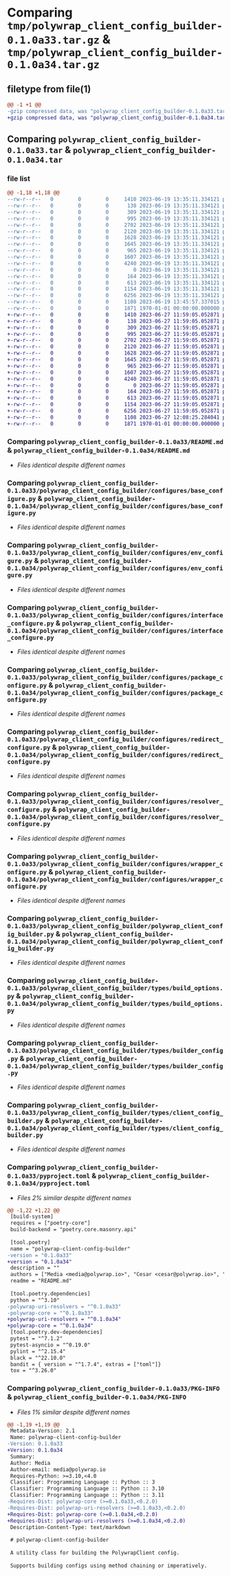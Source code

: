 # Comparing `tmp/polywrap_client_config_builder-0.1.0a33.tar.gz` & `tmp/polywrap_client_config_builder-0.1.0a34.tar.gz`

## filetype from file(1)

```diff
@@ -1 +1 @@
-gzip compressed data, was "polywrap_client_config_builder-0.1.0a33.tar", max compression
+gzip compressed data, was "polywrap_client_config_builder-0.1.0a34.tar", max compression
```

## Comparing `polywrap_client_config_builder-0.1.0a33.tar` & `polywrap_client_config_builder-0.1.0a34.tar`

### file list

```diff
@@ -1,18 +1,18 @@
--rw-r--r--   0        0        0     1410 2023-06-19 13:35:11.334121 polywrap_client_config_builder-0.1.0a33/README.md
--rw-r--r--   0        0        0      138 2023-06-19 13:35:11.334121 polywrap_client_config_builder-0.1.0a33/polywrap_client_config_builder/__init__.py
--rw-r--r--   0        0        0      309 2023-06-19 13:35:11.334121 polywrap_client_config_builder-0.1.0a33/polywrap_client_config_builder/configures/__init__.py
--rw-r--r--   0        0        0      995 2023-06-19 13:35:11.334121 polywrap_client_config_builder-0.1.0a33/polywrap_client_config_builder/configures/base_configure.py
--rw-r--r--   0        0        0     2702 2023-06-19 13:35:11.334121 polywrap_client_config_builder-0.1.0a33/polywrap_client_config_builder/configures/env_configure.py
--rw-r--r--   0        0        0     2120 2023-06-19 13:35:11.334121 polywrap_client_config_builder-0.1.0a33/polywrap_client_config_builder/configures/interface_configure.py
--rw-r--r--   0        0        0     1628 2023-06-19 13:35:11.334121 polywrap_client_config_builder-0.1.0a33/polywrap_client_config_builder/configures/package_configure.py
--rw-r--r--   0        0        0     1645 2023-06-19 13:35:11.334121 polywrap_client_config_builder-0.1.0a33/polywrap_client_config_builder/configures/redirect_configure.py
--rw-r--r--   0        0        0      965 2023-06-19 13:35:11.334121 polywrap_client_config_builder-0.1.0a33/polywrap_client_config_builder/configures/resolver_configure.py
--rw-r--r--   0        0        0     1607 2023-06-19 13:35:11.334121 polywrap_client_config_builder-0.1.0a33/polywrap_client_config_builder/configures/wrapper_configure.py
--rw-r--r--   0        0        0     4240 2023-06-19 13:35:11.334121 polywrap_client_config_builder-0.1.0a33/polywrap_client_config_builder/polywrap_client_config_builder.py
--rw-r--r--   0        0        0        0 2023-06-19 13:35:11.334121 polywrap_client_config_builder-0.1.0a33/polywrap_client_config_builder/py.typed
--rw-r--r--   0        0        0      164 2023-06-19 13:35:11.334121 polywrap_client_config_builder-0.1.0a33/polywrap_client_config_builder/types/__init__.py
--rw-r--r--   0        0        0      613 2023-06-19 13:35:11.334121 polywrap_client_config_builder-0.1.0a33/polywrap_client_config_builder/types/build_options.py
--rw-r--r--   0        0        0     1154 2023-06-19 13:35:11.334121 polywrap_client_config_builder-0.1.0a33/polywrap_client_config_builder/types/builder_config.py
--rw-r--r--   0        0        0     6256 2023-06-19 13:35:11.334121 polywrap_client_config_builder-0.1.0a33/polywrap_client_config_builder/types/client_config_builder.py
--rw-r--r--   0        0        0     1108 2023-06-19 13:45:57.337015 polywrap_client_config_builder-0.1.0a33/pyproject.toml
--rw-r--r--   0        0        0     1871 1970-01-01 00:00:00.000000 polywrap_client_config_builder-0.1.0a33/PKG-INFO
+-rw-r--r--   0        0        0     1410 2023-06-27 11:59:05.052871 polywrap_client_config_builder-0.1.0a34/README.md
+-rw-r--r--   0        0        0      138 2023-06-27 11:59:05.052871 polywrap_client_config_builder-0.1.0a34/polywrap_client_config_builder/__init__.py
+-rw-r--r--   0        0        0      309 2023-06-27 11:59:05.052871 polywrap_client_config_builder-0.1.0a34/polywrap_client_config_builder/configures/__init__.py
+-rw-r--r--   0        0        0      995 2023-06-27 11:59:05.052871 polywrap_client_config_builder-0.1.0a34/polywrap_client_config_builder/configures/base_configure.py
+-rw-r--r--   0        0        0     2702 2023-06-27 11:59:05.052871 polywrap_client_config_builder-0.1.0a34/polywrap_client_config_builder/configures/env_configure.py
+-rw-r--r--   0        0        0     2120 2023-06-27 11:59:05.052871 polywrap_client_config_builder-0.1.0a34/polywrap_client_config_builder/configures/interface_configure.py
+-rw-r--r--   0        0        0     1628 2023-06-27 11:59:05.052871 polywrap_client_config_builder-0.1.0a34/polywrap_client_config_builder/configures/package_configure.py
+-rw-r--r--   0        0        0     1645 2023-06-27 11:59:05.052871 polywrap_client_config_builder-0.1.0a34/polywrap_client_config_builder/configures/redirect_configure.py
+-rw-r--r--   0        0        0      965 2023-06-27 11:59:05.052871 polywrap_client_config_builder-0.1.0a34/polywrap_client_config_builder/configures/resolver_configure.py
+-rw-r--r--   0        0        0     1607 2023-06-27 11:59:05.052871 polywrap_client_config_builder-0.1.0a34/polywrap_client_config_builder/configures/wrapper_configure.py
+-rw-r--r--   0        0        0     4240 2023-06-27 11:59:05.052871 polywrap_client_config_builder-0.1.0a34/polywrap_client_config_builder/polywrap_client_config_builder.py
+-rw-r--r--   0        0        0        0 2023-06-27 11:59:05.052871 polywrap_client_config_builder-0.1.0a34/polywrap_client_config_builder/py.typed
+-rw-r--r--   0        0        0      164 2023-06-27 11:59:05.052871 polywrap_client_config_builder-0.1.0a34/polywrap_client_config_builder/types/__init__.py
+-rw-r--r--   0        0        0      613 2023-06-27 11:59:05.052871 polywrap_client_config_builder-0.1.0a34/polywrap_client_config_builder/types/build_options.py
+-rw-r--r--   0        0        0     1154 2023-06-27 11:59:05.052871 polywrap_client_config_builder-0.1.0a34/polywrap_client_config_builder/types/builder_config.py
+-rw-r--r--   0        0        0     6256 2023-06-27 11:59:05.052871 polywrap_client_config_builder-0.1.0a34/polywrap_client_config_builder/types/client_config_builder.py
+-rw-r--r--   0        0        0     1108 2023-06-27 12:08:25.284041 polywrap_client_config_builder-0.1.0a34/pyproject.toml
+-rw-r--r--   0        0        0     1871 1970-01-01 00:00:00.000000 polywrap_client_config_builder-0.1.0a34/PKG-INFO
```

### Comparing `polywrap_client_config_builder-0.1.0a33/README.md` & `polywrap_client_config_builder-0.1.0a34/README.md`

 * *Files identical despite different names*

### Comparing `polywrap_client_config_builder-0.1.0a33/polywrap_client_config_builder/configures/base_configure.py` & `polywrap_client_config_builder-0.1.0a34/polywrap_client_config_builder/configures/base_configure.py`

 * *Files identical despite different names*

### Comparing `polywrap_client_config_builder-0.1.0a33/polywrap_client_config_builder/configures/env_configure.py` & `polywrap_client_config_builder-0.1.0a34/polywrap_client_config_builder/configures/env_configure.py`

 * *Files identical despite different names*

### Comparing `polywrap_client_config_builder-0.1.0a33/polywrap_client_config_builder/configures/interface_configure.py` & `polywrap_client_config_builder-0.1.0a34/polywrap_client_config_builder/configures/interface_configure.py`

 * *Files identical despite different names*

### Comparing `polywrap_client_config_builder-0.1.0a33/polywrap_client_config_builder/configures/package_configure.py` & `polywrap_client_config_builder-0.1.0a34/polywrap_client_config_builder/configures/package_configure.py`

 * *Files identical despite different names*

### Comparing `polywrap_client_config_builder-0.1.0a33/polywrap_client_config_builder/configures/redirect_configure.py` & `polywrap_client_config_builder-0.1.0a34/polywrap_client_config_builder/configures/redirect_configure.py`

 * *Files identical despite different names*

### Comparing `polywrap_client_config_builder-0.1.0a33/polywrap_client_config_builder/configures/resolver_configure.py` & `polywrap_client_config_builder-0.1.0a34/polywrap_client_config_builder/configures/resolver_configure.py`

 * *Files identical despite different names*

### Comparing `polywrap_client_config_builder-0.1.0a33/polywrap_client_config_builder/configures/wrapper_configure.py` & `polywrap_client_config_builder-0.1.0a34/polywrap_client_config_builder/configures/wrapper_configure.py`

 * *Files identical despite different names*

### Comparing `polywrap_client_config_builder-0.1.0a33/polywrap_client_config_builder/polywrap_client_config_builder.py` & `polywrap_client_config_builder-0.1.0a34/polywrap_client_config_builder/polywrap_client_config_builder.py`

 * *Files identical despite different names*

### Comparing `polywrap_client_config_builder-0.1.0a33/polywrap_client_config_builder/types/build_options.py` & `polywrap_client_config_builder-0.1.0a34/polywrap_client_config_builder/types/build_options.py`

 * *Files identical despite different names*

### Comparing `polywrap_client_config_builder-0.1.0a33/polywrap_client_config_builder/types/builder_config.py` & `polywrap_client_config_builder-0.1.0a34/polywrap_client_config_builder/types/builder_config.py`

 * *Files identical despite different names*

### Comparing `polywrap_client_config_builder-0.1.0a33/polywrap_client_config_builder/types/client_config_builder.py` & `polywrap_client_config_builder-0.1.0a34/polywrap_client_config_builder/types/client_config_builder.py`

 * *Files identical despite different names*

### Comparing `polywrap_client_config_builder-0.1.0a33/pyproject.toml` & `polywrap_client_config_builder-0.1.0a34/pyproject.toml`

 * *Files 2% similar despite different names*

```diff
@@ -1,22 +1,22 @@
 [build-system]
 requires = ["poetry-core"]
 build-backend = "poetry.core.masonry.api"
 
 [tool.poetry]
 name = "polywrap-client-config-builder"
-version = "0.1.0a33"
+version = "0.1.0a34"
 description = ""
 authors = ["Media <media@polywrap.io>", "Cesar <cesar@polywrap.io>", "Niraj <niraj@polywrap.io>"]
 readme = "README.md"
 
 [tool.poetry.dependencies]
 python = "^3.10"
-polywrap-uri-resolvers = "^0.1.0a33"
-polywrap-core = "^0.1.0a33"
+polywrap-uri-resolvers = "^0.1.0a34"
+polywrap-core = "^0.1.0a34"
 [tool.poetry.dev-dependencies]
 pytest = "^7.1.2"
 pytest-asyncio = "^0.19.0"
 pylint = "^2.15.4"
 black = "^22.10.0"
 bandit = { version = "^1.7.4", extras = ["toml"]}
 tox = "^3.26.0"
```

### Comparing `polywrap_client_config_builder-0.1.0a33/PKG-INFO` & `polywrap_client_config_builder-0.1.0a34/PKG-INFO`

 * *Files 1% similar despite different names*

```diff
@@ -1,19 +1,19 @@
 Metadata-Version: 2.1
 Name: polywrap-client-config-builder
-Version: 0.1.0a33
+Version: 0.1.0a34
 Summary: 
 Author: Media
 Author-email: media@polywrap.io
 Requires-Python: >=3.10,<4.0
 Classifier: Programming Language :: Python :: 3
 Classifier: Programming Language :: Python :: 3.10
 Classifier: Programming Language :: Python :: 3.11
-Requires-Dist: polywrap-core (>=0.1.0a33,<0.2.0)
-Requires-Dist: polywrap-uri-resolvers (>=0.1.0a33,<0.2.0)
+Requires-Dist: polywrap-core (>=0.1.0a34,<0.2.0)
+Requires-Dist: polywrap-uri-resolvers (>=0.1.0a34,<0.2.0)
 Description-Content-Type: text/markdown
 
 # polywrap-client-config-builder
 
 A utility class for building the PolywrapClient config. 
 
 Supports building configs using method chaining or imperatively.
```

